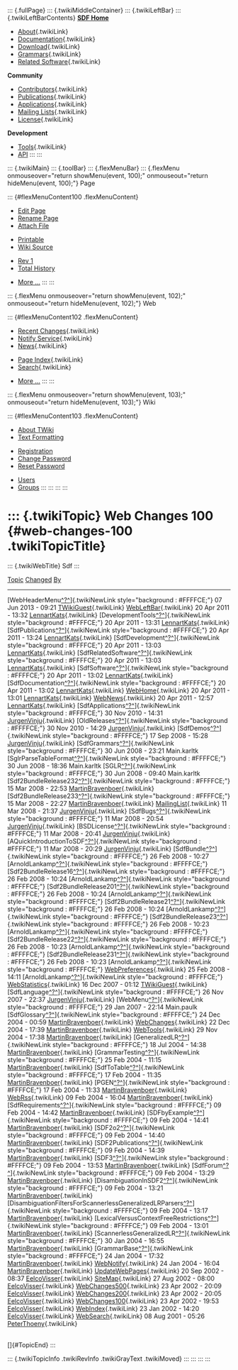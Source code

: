 ::: {.fullPage}
::: {.twikiMiddleContainer}
::: {.twikiLeftBar}
::: {.twikiLeftBarContents}
**[SDF Home](http://www.syntax-definition.org)**

-   [About](SdfLanguage){.twikiLink}
-   [Documentation](SdfDocumentation){.twikiLink}
-   [Download](SdfSoftware){.twikiLink}
-   [Grammars](SdfGrammars){.twikiLink}
-   [Related Software](SdfRelatedSoftware){.twikiLink}

**Community**

-   [Contributors](SdfDevelopment){.twikiLink}
-   [Publications](SdfPublications){.twikiLink}
-   [Applications](SdfApplications){.twikiLink}
-   [Mailing Lists](MailingList){.twikiLink}
-   [License](BSDLicense){.twikiLink}

**Development**

-   [Tools](DevelopmentTools){.twikiLink}
-   [API](http://homepages.cwi.nl/~daybuild/daily-docs)
:::
:::

::: {.twikiMain}
::: {.toolBar}
::: {.flexMenuBar}
::: {.flexMenu onmouseover="return showMenu(event, 100);" onmouseout="return hideMenu(event, 100);"}
Page

::: {#flexMenuContent100 .flexMenuContent}
-   [Edit
    Page](http://www.program-transformation.org/edit/Sdf/WebChanges100?t=1536826620)
-   [Rename
    Page](http://www.program-transformation.org/rename/Sdf/WebChanges100)
-   [Attach
    File](http://www.program-transformation.org/attach/Sdf/WebChanges100)

<!-- -->

-   [Printable](http://www.program-transformation.org/view/Sdf/WebChanges100?skin=print.pattern)
-   [Wiki
    Source](http://www.program-transformation.org/view/Sdf/WebChanges100?skin=text&raw=on&contenttype=text/plain)

<!-- -->

-   [Rev
    1](http://www.program-transformation.org/view/Sdf/WebChanges100?rev=1.1)
-   [Total
    History](http://www.program-transformation.org/rdiff/Sdf/WebChanges100)

<!-- -->

-   [More
    \...](http://www.program-transformation.org/oops/Sdf/WebChanges100?template=oopsmore&param1=1.1&param2=1.1)
:::
:::

::: {.flexMenu onmouseover="return showMenu(event, 102);" onmouseout="return hideMenu(event, 102);"}
Web

::: {#flexMenuContent102 .flexMenuContent}
-   [Recent Changes](WebChanges){.twikiLink}
-   [Notify Service](WebNotify){.twikiLink}
-   [News](WebNews){.twikiLink}

<!-- -->

-   [Page Index](WebIndex){.twikiLink}
-   [Search](WebSearch){.twikiLink}

<!-- -->

-   [More
    \...](http://www.program-transformation.org/oops/Sdf/WebChanges100?template=oopsmore&param1=1.1&param2=1.1)
:::
:::

::: {.flexMenu onmouseover="return showMenu(event, 103);" onmouseout="return hideMenu(event, 103);"}
Wiki

::: {#flexMenuContent103 .flexMenuContent}
-   [About
    TWiki](http://www.program-transformation.org/view/TWiki/WebHome)
-   [Text
    Formatting](http://www.program-transformation.org/view/TWiki/TextFormattingRules)

<!-- -->

-   [Registration](http://www.program-transformation.org/view/TWiki/TWikiRegistration)
-   [Change
    Password](http://www.program-transformation.org/view/TWiki/ChangePassword)
-   [Reset
    Password](http://www.program-transformation.org/view/TWiki/ResetPassword)

<!-- -->

-   [Users](http://www.program-transformation.org/view/Main/TWikiUsers)
-   [Groups](http://www.program-transformation.org/view/Main/TWikiGroups)
:::
:::
:::
:::

::: {.twikiTopic}
Web Changes 100 {#web-changes-100 .twikiTopicTitle}
===============

::: {.twikiWebTitle}
Sdf
:::

  [Topic](WebChanges100@sortcol=0&table=1&up=0#sorted_table "Sort by this column")                                                                                                                                                                     [Changed](WebChanges100@sortcol=1&table=1&up=0#sorted_table "Sort by this column")   [By](WebChanges100@sortcol=2&table=1&up=0#sorted_table "Sort by this column")
  ---------------------------------------------------------------------------------------------------------------------------------------------------------------------------------------------------------------------------------------------------- ------------------------------------------------------------------------------------ ----------------------------------------------------------------------------------------------------------------------------------------------------------------
  [WebHeaderMenu[^?^](http://www.program-transformation.org/edit/Main/WebHeaderMenu?topicparent=Sdf.WebChanges100)]{.twikiNewLink style="background : #FFFFCE;"}                                                                                       07 Jun 2013 - 09:21                                                                  [TWikiGuest](../Main/TWikiGuest){.twikiLink}
  [WebLeftBar](../Main/WebLeftBar){.twikiLink}                                                                                                                                                                                                         20 Apr 2011 - 13:32                                                                  [LennartKats](../Main/LennartKats){.twikiLink}
  [DevelopmentTools[^?^](http://www.program-transformation.org/edit/Main/DevelopmentTools?topicparent=Sdf.WebChanges100)]{.twikiNewLink style="background : #FFFFCE;"}                                                                                 20 Apr 2011 - 13:31                                                                  [LennartKats](../Main/LennartKats){.twikiLink}
  [SdfPublications[^?^](http://www.program-transformation.org/edit/Main/SdfPublications?topicparent=Sdf.WebChanges100)]{.twikiNewLink style="background : #FFFFCE;"}                                                                                   20 Apr 2011 - 13:24                                                                  [LennartKats](../Main/LennartKats){.twikiLink}
  [SdfDevelopment[^?^](http://www.program-transformation.org/edit/Main/SdfDevelopment?topicparent=Sdf.WebChanges100)]{.twikiNewLink style="background : #FFFFCE;"}                                                                                     20 Apr 2011 - 13:03                                                                  [LennartKats](../Main/LennartKats){.twikiLink}
  [SdfRelatedSoftware[^?^](http://www.program-transformation.org/edit/Main/SdfRelatedSoftware?topicparent=Sdf.WebChanges100)]{.twikiNewLink style="background : #FFFFCE;"}                                                                             20 Apr 2011 - 13:03                                                                  [LennartKats](../Main/LennartKats){.twikiLink}
  [SdfSoftware[^?^](http://www.program-transformation.org/edit/Main/SdfSoftware?topicparent=Sdf.WebChanges100)]{.twikiNewLink style="background : #FFFFCE;"}                                                                                           20 Apr 2011 - 13:02                                                                  [LennartKats](../Main/LennartKats){.twikiLink}
  [SdfDocumentation[^?^](http://www.program-transformation.org/edit/Main/SdfDocumentation?topicparent=Sdf.WebChanges100)]{.twikiNewLink style="background : #FFFFCE;"}                                                                                 20 Apr 2011 - 13:02                                                                  [LennartKats](../Main/LennartKats){.twikiLink}
  [WebHome](../Main/WebHome){.twikiLink}                                                                                                                                                                                                               20 Apr 2011 - 13:01                                                                  [LennartKats](../Main/LennartKats){.twikiLink}
  [WebNews](../Main/WebNews){.twikiLink}                                                                                                                                                                                                               20 Apr 2011 - 12:57                                                                  [LennartKats](../Main/LennartKats){.twikiLink}
  [SdfApplications[^?^](http://www.program-transformation.org/edit/Main/SdfApplications?topicparent=Sdf.WebChanges100)]{.twikiNewLink style="background : #FFFFCE;"}                                                                                   30 Nov 2010 - 14:31                                                                  [JurgenVinju](../Main/JurgenVinju){.twikiLink}
  [OldReleases[^?^](http://www.program-transformation.org/edit/Main/OldReleases?topicparent=Sdf.WebChanges100)]{.twikiNewLink style="background : #FFFFCE;"}                                                                                           30 Nov 2010 - 14:29                                                                  [JurgenVinju](../Main/JurgenVinju){.twikiLink}
  [SdfDemos[^?^](http://www.program-transformation.org/edit/Main/SdfDemos?topicparent=Sdf.WebChanges100)]{.twikiNewLink style="background : #FFFFCE;"}                                                                                                 17 Sep 2008 - 15:28                                                                  [JurgenVinju](../Main/JurgenVinju){.twikiLink}
  [SdfGrammars[^?^](http://www.program-transformation.org/edit/Main/SdfGrammars?topicparent=Sdf.WebChanges100)]{.twikiNewLink style="background : #FFFFCE;"}                                                                                           30 Jun 2008 - 23:21                                                                  Main.karltk
  [SglrParseTableFormat[^?^](http://www.program-transformation.org/edit/Main/SglrParseTableFormat?topicparent=Sdf.WebChanges100)]{.twikiNewLink style="background : #FFFFCE;"}                                                                         30 Jun 2008 - 18:36                                                                  Main.karltk
  [SGLR[^?^](http://www.program-transformation.org/edit/Main/SGLR?topicparent=Sdf.WebChanges100)]{.twikiNewLink style="background : #FFFFCE;"}                                                                                                         30 Jun 2008 - 09:40                                                                  Main.karltk
  [Sdf2BundleRelease232[^?^](http://www.program-transformation.org/edit/Main/Sdf2BundleRelease232?topicparent=Sdf.WebChanges100)]{.twikiNewLink style="background : #FFFFCE;"}                                                                         15 Mar 2008 - 22:53                                                                  [MartinBravenboer](../Main/MartinBravenboer){.twikiLink}
  [Sdf2BundleRelease233[^?^](http://www.program-transformation.org/edit/Main/Sdf2BundleRelease233?topicparent=Sdf.WebChanges100)]{.twikiNewLink style="background : #FFFFCE;"}                                                                         15 Mar 2008 - 22:27                                                                  [MartinBravenboer](../Main/MartinBravenboer){.twikiLink}
  [MailingList](../Main/MailingList){.twikiLink}                                                                                                                                                                                                       11 Mar 2008 - 21:37                                                                  [JurgenVinju](../Main/JurgenVinju){.twikiLink}
  [SdfBugs[^?^](http://www.program-transformation.org/edit/Main/SdfBugs?topicparent=Sdf.WebChanges100)]{.twikiNewLink style="background : #FFFFCE;"}                                                                                                   11 Mar 2008 - 20:54                                                                  [JurgenVinju](../Main/JurgenVinju){.twikiLink}
  [BSDLicense[^?^](http://www.program-transformation.org/edit/Main/BSDLicense?topicparent=Sdf.WebChanges100)]{.twikiNewLink style="background : #FFFFCE;"}                                                                                             11 Mar 2008 - 20:41                                                                  [JurgenVinju](../Main/JurgenVinju){.twikiLink}
  [AQuickIntroductionToSDF[^?^](http://www.program-transformation.org/edit/Main/AQuickIntroductionToSDF?topicparent=Sdf.WebChanges100)]{.twikiNewLink style="background : #FFFFCE;"}                                                                   11 Mar 2008 - 20:29                                                                  [JurgenVinju](../Main/JurgenVinju){.twikiLink}
  [SdfBundle[^?^](http://www.program-transformation.org/edit/Main/SdfBundle?topicparent=Sdf.WebChanges100)]{.twikiNewLink style="background : #FFFFCE;"}                                                                                               26 Feb 2008 - 10:27                                                                  [ArnoldLankamp[^?^](http://www.program-transformation.org/edit/Main/ArnoldLankamp?topicparent=Sdf.WebChanges100)]{.twikiNewLink style="background : #FFFFCE;"}
  [Sdf2BundleRelease16[^?^](http://www.program-transformation.org/edit/Main/Sdf2BundleRelease16?topicparent=Sdf.WebChanges100)]{.twikiNewLink style="background : #FFFFCE;"}                                                                           26 Feb 2008 - 10:24                                                                  [ArnoldLankamp[^?^](http://www.program-transformation.org/edit/Main/ArnoldLankamp?topicparent=Sdf.WebChanges100)]{.twikiNewLink style="background : #FFFFCE;"}
  [Sdf2BundleRelease201[^?^](http://www.program-transformation.org/edit/Main/Sdf2BundleRelease201?topicparent=Sdf.WebChanges100)]{.twikiNewLink style="background : #FFFFCE;"}                                                                         26 Feb 2008 - 10:24                                                                  [ArnoldLankamp[^?^](http://www.program-transformation.org/edit/Main/ArnoldLankamp?topicparent=Sdf.WebChanges100)]{.twikiNewLink style="background : #FFFFCE;"}
  [Sdf2BundleRelease21[^?^](http://www.program-transformation.org/edit/Main/Sdf2BundleRelease21?topicparent=Sdf.WebChanges100)]{.twikiNewLink style="background : #FFFFCE;"}                                                                           26 Feb 2008 - 10:24                                                                  [ArnoldLankamp[^?^](http://www.program-transformation.org/edit/Main/ArnoldLankamp?topicparent=Sdf.WebChanges100)]{.twikiNewLink style="background : #FFFFCE;"}
  [Sdf2BundleRelease23[^?^](http://www.program-transformation.org/edit/Main/Sdf2BundleRelease23?topicparent=Sdf.WebChanges100)]{.twikiNewLink style="background : #FFFFCE;"}                                                                           26 Feb 2008 - 10:23                                                                  [ArnoldLankamp[^?^](http://www.program-transformation.org/edit/Main/ArnoldLankamp?topicparent=Sdf.WebChanges100)]{.twikiNewLink style="background : #FFFFCE;"}
  [Sdf2BundleRelease22[^?^](http://www.program-transformation.org/edit/Main/Sdf2BundleRelease22?topicparent=Sdf.WebChanges100)]{.twikiNewLink style="background : #FFFFCE;"}                                                                           26 Feb 2008 - 10:23                                                                  [ArnoldLankamp[^?^](http://www.program-transformation.org/edit/Main/ArnoldLankamp?topicparent=Sdf.WebChanges100)]{.twikiNewLink style="background : #FFFFCE;"}
  [Sdf2BundleRelease231[^?^](http://www.program-transformation.org/edit/Main/Sdf2BundleRelease231?topicparent=Sdf.WebChanges100)]{.twikiNewLink style="background : #FFFFCE;"}                                                                         26 Feb 2008 - 10:23                                                                  [ArnoldLankamp[^?^](http://www.program-transformation.org/edit/Main/ArnoldLankamp?topicparent=Sdf.WebChanges100)]{.twikiNewLink style="background : #FFFFCE;"}
  [WebPreferences](../Main/WebPreferences){.twikiLink}                                                                                                                                                                                                 25 Feb 2008 - 14:11                                                                  [ArnoldLankamp[^?^](http://www.program-transformation.org/edit/Main/ArnoldLankamp?topicparent=Sdf.WebChanges100)]{.twikiNewLink style="background : #FFFFCE;"}
  [WebStatistics](../Main/WebStatistics){.twikiLink}                                                                                                                                                                                                   16 Dec 2007 - 01:12                                                                  [TWikiGuest](../Main/TWikiGuest){.twikiLink}
  [SdfLanguage[^?^](http://www.program-transformation.org/edit/Main/SdfLanguage?topicparent=Sdf.WebChanges100)]{.twikiNewLink style="background : #FFFFCE;"}                                                                                           26 Nov 2007 - 22:37                                                                  [JurgenVinju](../Main/JurgenVinju){.twikiLink}
  [WebMenu[^?^](http://www.program-transformation.org/edit/Main/WebMenu?topicparent=Sdf.WebChanges100)]{.twikiNewLink style="background : #FFFFCE;"}                                                                                                   29 Jan 2007 - 22:14                                                                  Main.paulk
  [SdfGlossary[^?^](http://www.program-transformation.org/edit/Main/SdfGlossary?topicparent=Sdf.WebChanges100)]{.twikiNewLink style="background : #FFFFCE;"}                                                                                           24 Dec 2004 - 00:59                                                                  [MartinBravenboer](../Main/MartinBravenboer){.twikiLink}
  [WebChanges](../Main/WebChanges){.twikiLink}                                                                                                                                                                                                         22 Dec 2004 - 17:39                                                                  [MartinBravenboer](../Main/MartinBravenboer){.twikiLink}
  [WebTools](../Main/WebTools){.twikiLink}                                                                                                                                                                                                             29 Nov 2004 - 17:38                                                                  [MartinBravenboer](../Main/MartinBravenboer){.twikiLink}
  [GeneralizedLR[^?^](http://www.program-transformation.org/edit/Main/GeneralizedLR?topicparent=Sdf.WebChanges100)]{.twikiNewLink style="background : #FFFFCE;"}                                                                                       18 Jul 2004 - 14:38                                                                  [MartinBravenboer](../Main/MartinBravenboer){.twikiLink}
  [GrammarTesting[^?^](http://www.program-transformation.org/edit/Main/GrammarTesting?topicparent=Sdf.WebChanges100)]{.twikiNewLink style="background : #FFFFCE;"}                                                                                     25 Feb 2004 - 11:15                                                                  [MartinBravenboer](../Main/MartinBravenboer){.twikiLink}
  [SdfToTable[^?^](http://www.program-transformation.org/edit/Main/SdfToTable?topicparent=Sdf.WebChanges100)]{.twikiNewLink style="background : #FFFFCE;"}                                                                                             17 Feb 2004 - 11:35                                                                  [MartinBravenboer](../Main/MartinBravenboer){.twikiLink}
  [PGEN[^?^](http://www.program-transformation.org/edit/Main/PGEN?topicparent=Sdf.WebChanges100)]{.twikiNewLink style="background : #FFFFCE;"}                                                                                                         17 Feb 2004 - 11:33                                                                  [MartinBravenboer](../Main/MartinBravenboer){.twikiLink}
  [WebRss](../Main/WebRss){.twikiLink}                                                                                                                                                                                                                 09 Feb 2004 - 16:04                                                                  [MartinBravenboer](../Main/MartinBravenboer){.twikiLink}
  [SdfRequirements[^?^](http://www.program-transformation.org/edit/Main/SdfRequirements?topicparent=Sdf.WebChanges100)]{.twikiNewLink style="background : #FFFFCE;"}                                                                                   09 Feb 2004 - 14:42                                                                  [MartinBravenboer](../Main/MartinBravenboer){.twikiLink}
  [SDFbyExample[^?^](http://www.program-transformation.org/edit/Main/SDFbyExample?topicparent=Sdf.WebChanges100)]{.twikiNewLink style="background : #FFFFCE;"}                                                                                         09 Feb 2004 - 14:41                                                                  [MartinBravenboer](../Main/MartinBravenboer){.twikiLink}
  [SDF2o2[^?^](http://www.program-transformation.org/edit/Main/SDF2o2?topicparent=Sdf.WebChanges100)]{.twikiNewLink style="background : #FFFFCE;"}                                                                                                     09 Feb 2004 - 14:40                                                                  [MartinBravenboer](../Main/MartinBravenboer){.twikiLink}
  [SDF2Publications[^?^](http://www.program-transformation.org/edit/Main/SDF2Publications?topicparent=Sdf.WebChanges100)]{.twikiNewLink style="background : #FFFFCE;"}                                                                                 09 Feb 2004 - 14:39                                                                  [MartinBravenboer](../Main/MartinBravenboer){.twikiLink}
  [SDF3[^?^](http://www.program-transformation.org/edit/Main/SDF3?topicparent=Sdf.WebChanges100)]{.twikiNewLink style="background : #FFFFCE;"}                                                                                                         09 Feb 2004 - 13:53                                                                  [MartinBravenboer](../Main/MartinBravenboer){.twikiLink}
  [SdfForum[^?^](http://www.program-transformation.org/edit/Main/SdfForum?topicparent=Sdf.WebChanges100)]{.twikiNewLink style="background : #FFFFCE;"}                                                                                                 09 Feb 2004 - 13:29                                                                  [MartinBravenboer](../Main/MartinBravenboer){.twikiLink}
  [DisambiguationInSDF2[^?^](http://www.program-transformation.org/edit/Main/DisambiguationInSDF2?topicparent=Sdf.WebChanges100)]{.twikiNewLink style="background : #FFFFCE;"}                                                                         09 Feb 2004 - 13:21                                                                  [MartinBravenboer](../Main/MartinBravenboer){.twikiLink}
  [DisambiguationFiltersForScannerlessGeneralizedLRParsers[^?^](http://www.program-transformation.org/edit/Main/DisambiguationFiltersForScannerlessGeneralizedLRParsers?topicparent=Sdf.WebChanges100)]{.twikiNewLink style="background : #FFFFCE;"}   09 Feb 2004 - 13:17                                                                  [MartinBravenboer](../Main/MartinBravenboer){.twikiLink}
  [LexicalVersusContextFreeRestrictions[^?^](http://www.program-transformation.org/edit/Main/LexicalVersusContextFreeRestrictions?topicparent=Sdf.WebChanges100)]{.twikiNewLink style="background : #FFFFCE;"}                                         09 Feb 2004 - 13:01                                                                  [MartinBravenboer](../Main/MartinBravenboer){.twikiLink}
  [ScannerlessGeneralizedLR[^?^](http://www.program-transformation.org/edit/Main/ScannerlessGeneralizedLR?topicparent=Sdf.WebChanges100)]{.twikiNewLink style="background : #FFFFCE;"}                                                                 30 Jan 2004 - 16:55                                                                  [MartinBravenboer](../Main/MartinBravenboer){.twikiLink}
  [GrammarBase[^?^](http://www.program-transformation.org/edit/Main/GrammarBase?topicparent=Sdf.WebChanges100)]{.twikiNewLink style="background : #FFFFCE;"}                                                                                           24 Jan 2004 - 17:32                                                                  [MartinBravenboer](../Main/MartinBravenboer){.twikiLink}
  [WebNotify](../Main/WebNotify){.twikiLink}                                                                                                                                                                                                           24 Jan 2004 - 16:04                                                                  [MartinBravenboer](../Main/MartinBravenboer){.twikiLink}
  [UpdateWebPages](../Main/UpdateWebPages){.twikiLink}                                                                                                                                                                                                 20 Sep 2002 - 08:37                                                                  [EelcoVisser](../Main/EelcoVisser){.twikiLink}
  [SiteMap](../Main/SiteMap){.twikiLink}                                                                                                                                                                                                               27 Aug 2002 - 08:00                                                                  [EelcoVisser](../Main/EelcoVisser){.twikiLink}
  [WebChanges500](../Main/WebChanges500){.twikiLink}                                                                                                                                                                                                   23 Apr 2002 - 20:09                                                                  [EelcoVisser](../Main/EelcoVisser){.twikiLink}
  [WebChanges200](../Main/WebChanges200){.twikiLink}                                                                                                                                                                                                   23 Apr 2002 - 20:05                                                                  [EelcoVisser](../Main/EelcoVisser){.twikiLink}
  [WebChanges100](../Main/WebChanges100){.twikiLink}                                                                                                                                                                                                   23 Apr 2002 - 19:53                                                                  [EelcoVisser](../Main/EelcoVisser){.twikiLink}
  [WebIndex](../Main/WebIndex){.twikiLink}                                                                                                                                                                                                             23 Jan 2002 - 14:20                                                                  [EelcoVisser](../Main/EelcoVisser){.twikiLink}
  [WebSearch](../Main/WebSearch){.twikiLink}                                                                                                                                                                                                           08 Aug 2001 - 05:26                                                                  [PeterThoeny](../Main/PeterThoeny){.twikiLink}

\
[]{#TopicEnd}
:::

::: {.twikiTopicInfo .twikiRevInfo .twikiGrayText .twikiMoved}
:::
:::
:::
:::
